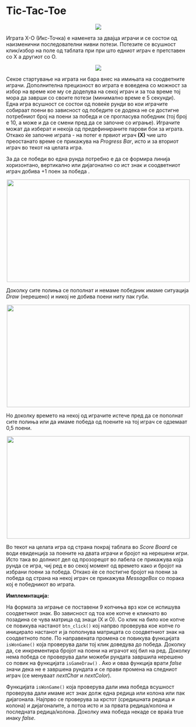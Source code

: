# Tic-Tac-Toe
<p align=center>
<img src="http://i.imgur.com/hj8rm3C.png" ></p>
Играта Х-О (Икс-Точка) е наменета за двајца играчи  и  се состои од наизменични последователни нивни потези.  Потезите се всушност клик/избор на поле од таблата при при што едниот играч  е претставен со Х а другиот со О.  
<p align=center>
<img src="http://i.imgur.com/x2jfGul.png" /></p>

 Секое стартување на играта ни бара внес на имињата на соодветните играчи. Дополнителна прецизност во играта е воведена со можност за избор на време кое му се доделува на секој играч и за тоа време тој мора да заврши со своите потези (минимално време е 5 секунди).   
 Една игра всушност се состои од повеќе рунди  во кои играчите собираат поени во зависност од победите се додека не се достигне потребниот број на поени за победа и се прогласува победник (тој број е 10, а може и да се смени пред да се започне со играње). Играчите можат да изберат и некоја од предефинираните парови бои за играта. Откако ќе започне играта - на потег е првиот играч **(Х)** чие што преостанато време се прикажува на *Progress Bar*, исто и за вториот играч во текот на целата игра.  
   
     
     
За да се победи во една рунда потребно е да се формира линија хоризонтано, вертикално или дијагонално со ист знак  и соодветниот играч добива +1 поен за победа .  
<p align=center><img src="http://i.imgur.com/9oDQaFj.png" width="500" height="280" /></p>

Доколку сите полиња се пополнат и немаме победник имаме ситуација *Draw* (нерешено) и никој не добива поени ниту пак губи.  
<p align=center><img src="http://i.imgur.com/2vIZoXf.png" width="500" height="280" />  </p>

Но доколку времето на некој од играчите истече пред да се пополнат сите полиња или да имаме победа од поените на тој играч се одземаат  0,5 поени.  
<p align=center><img src="http://i.imgur.com/AeVXAxG.png" width="500" height="280" />    </p>
 
Во текот на целата игра од страна покрај таблата во *Score Board* се води евиденција за поените на двата играчи и бројот на нерешени игри. Исто така во долниот дел од прозорецот  во лабела се прикажува која рунда се игра, чиј ред е во секој момент од времето како и бројот на избрани поени за победа. Откако ќе се постигне бројот на поени за победа од страна на некој играч се прикажува *MessageBox* со порака кој е победникот во играта.

**Имплемнтација:**  

На формата за играње се поставени 9 копчиња врз кои се испишува соодветниот знак. Во зависност од тоа кое копче е кликнато во позадина се чува матрица од знаци (Х и О). Со клик на било кое копче се повикува настанот `btn_click()` кој напрво проверува кое копче го иницирало  настанот и ја пополнува матрицата со соодветниот знак на соодветното поле. По направената промена се повикува функцијата `isWonGame()`  која проверува дали тој клик доведува до победа. Доколку да, се инкрементира бројот на поени на играчот кој бил на ред. Доколку нема победа се проверува дали можеби рундата завршила нерешено со повик на функцијата `isGameDraw()` . Ако и оваа функција врати *false* значи дека не е завршена рундата и се прави промена на следниот играч (се менуваат *nextChar* и *nextColor*).  

Функцијата `isWonGame()` која проверува дали има победа всушност проверува дали имаме ист знак долж една редица или колона или пак дијагонала. Најпрво се проверува за крстот (средишната редица и колона) и дијагоналите, а потоа исто и за првата редица/колона и последната редица/колона. Доколку има победа некаде се враќа true инаку *false*.  


 
